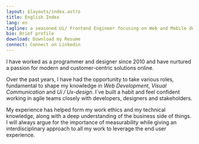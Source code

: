 ```yaml
---
layout: $layouts/index.astro
title: English Index
lang: en
tagline: a seasoned Ui/ Frontend Engineer focusing on Web and Mobile devices. Creative and solution oriented consultant.
bio: Brief profile
download: Download my Resume
connect: Connect on Linkedin
---
```


I have worked as a programmer and designer since 2010 and have nurtured a passion for modern and customer-centric solutions online.

Over the past years, I have had the opportunity to take various roles, fundamental to shape my knowledge in _Web Development_, _Visual Communication_ and _Ui / Ux-design_. I´ve built a habit and feel confident working in agile teams closely with developers, designers and stakeholders.

My experience has helped form my work ethics and my technical knowledge, along with a deep understanding of the business side of things. I will always argue for the importance of measurability while giving an interdisciplinary approach to all my work to leverage the end user experience.
